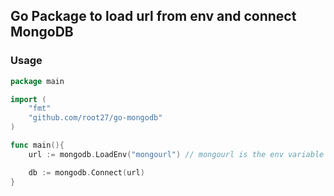## Go Package to load url from env and connect MongoDB

### Usage

```go
package main

import (
    "fmt"
    "github.com/root27/go-mongodb"
)

func main(){
    url := mongodb.LoadEnv("mongourl") // mongourl is the env variable name

	db := mongodb.Connect(url)
}

```

